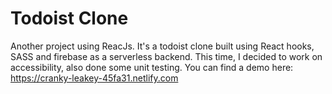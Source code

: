 # Todoist Clone
Another project using ReacJs. It's a todoist clone built using React hooks, SASS and firebase as a serverless backend. This time, I decided to work on accessibility, also done some unit testing. You can find a demo here: https://cranky-leakey-45fa31.netlify.com
